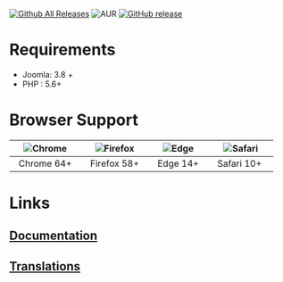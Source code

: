 [![Github All Releases](https://img.shields.io/github/downloads/joomdev/Astroid-Framework/total.svg)](https://github.com/joomdev/Astroid-Framework/releases)
![AUR](https://img.shields.io/aur/license/yaourt.svg)
[![GitHub release](https://img.shields.io/github/release/joomdev/Astroid-Framework.svg)](https://github.com/joomdev/Astroid-Framework/releases)

# Requirements
* Joomla: 3.8 +
* PHP : 5.6+

# Browser Support
| ![Chrome](https://raw.githubusercontent.com/alrra/browser-logos/master/src/chrome/chrome_48x48.png)|![Firefox](https://raw.githubusercontent.com/alrra/browser-logos/master/src/firefox/firefox_48x48.png)|![Edge](https://raw.githubusercontent.com/alrra/browser-logos/master/src/edge/edge_48x48.png)|![Safari](https://raw.githubusercontent.com/alrra/browser-logos/master/src/safari/safari_48x48.png)|
| :---: | :---:	|:---:|:---:|
| &nbsp;&nbsp;Chrome 64+&nbsp;&nbsp; | &nbsp;&nbsp;Firefox 58+&nbsp;&nbsp; | &nbsp;&nbsp;Edge 14+&nbsp;&nbsp; | &nbsp;&nbsp;Safari 10+ &nbsp;&nbsp; |

# Links
## [Documentation](https://docs.joomdev.com)
## [Translations](https://github.com/joomdev/Astroid-Framework/wiki/Translations)
